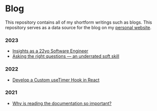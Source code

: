 # Blog

This repository contains all of my shortform writings such as blogs. This repository serves as a data source for the blog on my [personal website](https://www.abhin.dev/).

### 2023

- [Insights as a 22yo Software Engineer](./insights-as-a-22yo-software-engineer.md)
- [Asking the right questions — an underrated soft skill](./asking-the-right-questions-—-an-underrated-soft-skill.md)

### 2022

- [Develop a Custom useTimer Hook in React](./develop-a-custom-usetimer-hook-in-react.md)

### 2021

- [Why is reading the documentation so important?](./why-is-reading-the-documentation-so-important.md)

